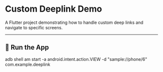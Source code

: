 # Custom Deeplink Demo

A Flutter project demonstrating how to handle custom deep links and navigate to specific screens.

---

## 🚀 Run the App

adb shell am start -a android.intent.action.VIEW -d "sample://phone/6" com.example.deeplink

